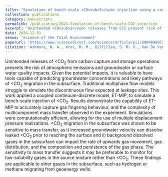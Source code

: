 ```yaml
---
title: "Simulation of bench-scale <CO<sub>2</sub> injection using a coupled continuum-discrete approach"
collection: publications
category: manuscripts
permalink: /publication/2024-Simulation-of-bench-scale-CO2-injection
excerpt: 'Unintended <CO<sub>2</sub> releases from CCS present risk of atmospheric and water impacts. <CO<sub>2</sub> migration in the subsurface was shown to be sensitive to mass transfer, as i) increased groundwater velocity can dissolve leaked <CO<sub>2</sub>  prior to reaching the surface and ii) background dissolved gases in the subsurface can impact the rate of upwards gas movement, gas distribution, and the composition and persistence of the gas phase.'
date: 2024-12-01
venue: 'Science of the Total Environment'
paperurl: 'https://www.sciencedirect.com/science/article/pii/S0048969724067950'
citation: 'Ashmore, N. A., Krol, M. M., Gilfillan, S. M. V., Van De Ven, C. J.C., Mumford, K. G., Molnar, I. M. (2024). Simulation of bench-scale CO2 injection using a coupled continuum-discrete approach. <i>Science of the Total Environment</i>, 954, 176639. https://doi.org/10.1016/j.scitotenv.2024.176639.'
---
```


Unintended releases of <CO<sub>2</sub> from carbon capture and storage operations presents the risk of atmospheric emissions and groundwater or surface water quality impacts. Given the potential impacts, it is valuable to have tools capable of predicting groundwater concentrations and likely pathways of <CO<sub>2</sub> migration in the subsurface. Traditional multiphase flow models struggle to simulate the discontinuous flow expected at leakage sites. This work applied a coupled continuum-discrete model, ET-MIP, to simulate a bench-scale injection of <CO<sub>2</sub>. Results demonstrate the capability of ET-MIP to accurately capture gas fingering behaviour, and the complexity of multicomponent mass transfer observed in the experiment. Simulations were computationally efficient, allowing for the use of multiple displacement pressure realizations. <CO<sub>2</sub> migration in the subsurface was shown to be sensitive to mass transfer, as i) increased groundwater velocity can dissolve leaked <CO<sub>2</sub> prior to reaching the surface and ii) background dissolved gases in the subsurface can impact the rate of upwards gas movement, gas distribution, and the composition and persistence of the gas phase. The sensitivity to mass transfer suggests it may be preferable to monitor for low-solubility gases in the source mixture rather than <CO<sub>2</sub>. These findings are applicable to other gases in the subsurface, such as hydrogen or methane migrating from geoenergy wells.
